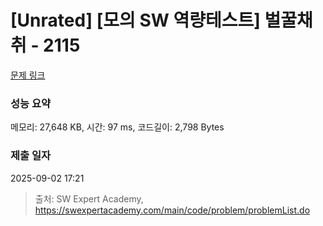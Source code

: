 # [Unrated] [모의 SW 역량테스트] 벌꿀채취 - 2115 

[문제 링크](https://swexpertacademy.com/main/code/problem/problemDetail.do?contestProbId=AV5V4A46AdIDFAWu) 

### 성능 요약

메모리: 27,648 KB, 시간: 97 ms, 코드길이: 2,798 Bytes

### 제출 일자

2025-09-02 17:21



> 출처: SW Expert Academy, https://swexpertacademy.com/main/code/problem/problemList.do